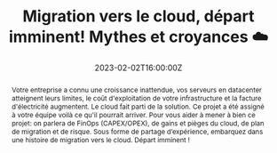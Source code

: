 ---
title: Migration vers le cloud, départ imminent! Mythes et croyances ☁️

event: Very Tech Trip 2023
event_url: https://verytechtrip.com/

location: Paris (Cité des Sciences et de l'Industrie)
address:
  street: 30 Av. Corentin Cariou
  city: Paris
  region: Ile-de-France
  postcode: '75019'
  country: France

summary: Le Cloud n'est pas un long fleuve tranquille..
abstract: "Votre entreprise a connu une croissance inattendue, vos serveurs en datacenter atteignent leurs limites, le coût d'exploitation de votre infrastructure et la facture d'électricité augmentent.
Le cloud fait parti de la solution. 
Ce projet a été assigné à votre équipe voilà ce qu'il pourrait arriver. Pour vous aider à mener à bien ce projet: on parlera de FinOps (CAPEX/OPEX), de gains et pièges du cloud, de plan de migration et de risque.
Sous forme de partage d’expérience, embarquez dans une histoire de migration vers le cloud. Départ imminent !"

date: "2023-02-02T16:00:00Z"
date_end: "2023-02-02T16:30:00Z"
all_day: false

publishDate: "2022-12-12T00:00:00Z"

authors: [David Aparicio]
tags: [Cloud, SRE]

featured: false

image:
  caption: 'Crédits: [**Dessin "VTT22" par CommitStrip**](https://verytechtrip.com/)'
  focal_point: Right

links:
- name: Vidéo
  url: https://player.vimeo.com/video/804590693
#- icon: file-alt
#  icon_pack: fas
#  name: Article
#  url: https://blog.ovhcloud.com/ovhcloud-at-touraine-tech/
#  #url: https://blog.devrel.ovh/2022-01-24-touraine-tech/
#- icon: comments
#  icon_pack: fas
#  name: Avis
#  url: https://openfeedback.io/O0JgOh7607hrFK6xomd6/2022-01-21/SIE6sm17zZIewvX5vO9G
url_code: ""
url_pdf: ""
url_slides: "talks/VTT2023_Mythes_du_cloud.pdf"
url_video: ""
# https://verytechtrip.ovhcloud.com/fr/media/oembed/32ebbb299b076e41c0a5ce02bdbb4afc/

slides: ""
projects: []
---